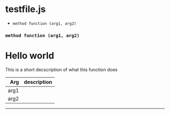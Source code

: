 # testfile.js

- ``` method function (arg1, arg2) ```



### ``` method function (arg1, arg2) ```

# Hello world

This is a short decscription of what this function does

| Arg | description |
| --: | :-- |
| arg1 |  |
| arg2 |  |





---

